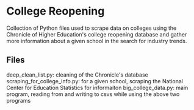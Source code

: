 # College Reopening
Collection of Python files used to scrape data on colleges using the Chronicle of Higher Education's college reopening database and gather more information about a given school in the search for industry trends.

## Files
deep_clean_list.py: cleaning of the Chronicle's database
scraping_for_college_info.py: for a given school, scraping the National Center for Education Statistics for informaiton
big_college_data.py: main program, reading from and writing to csvs while using the above two programs


